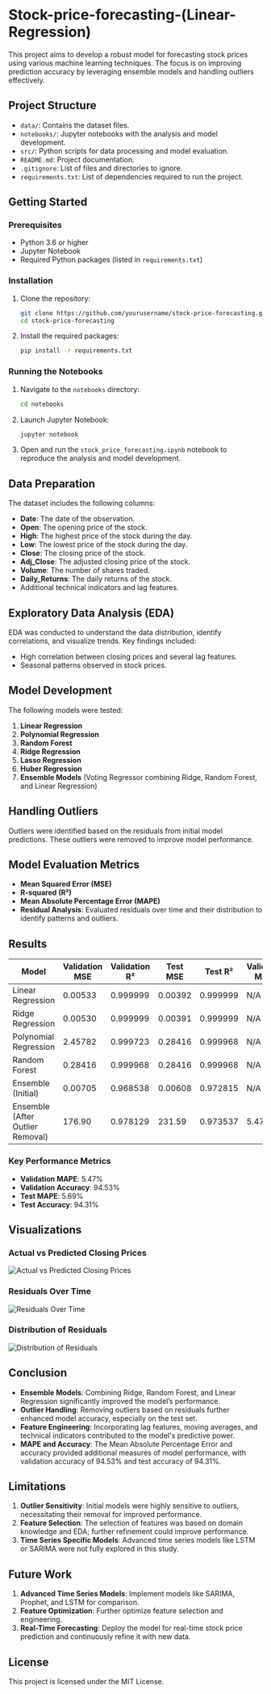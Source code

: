 # Stock-price-forecasting-(Linear-Regression)


This project aims to develop a robust model for forecasting stock prices using various machine learning techniques. The focus is on improving prediction accuracy by leveraging ensemble models and handling outliers effectively.

## Project Structure

- `data/`: Contains the dataset files.
- `notebooks/`: Jupyter notebooks with the analysis and model development.
- `src/`: Python scripts for data processing and model evaluation.
- `README.md`: Project documentation.
- `.gitignore`: List of files and directories to ignore.
- `requirements.txt`: List of dependencies required to run the project.

## Getting Started

### Prerequisites

- Python 3.6 or higher
- Jupyter Notebook
- Required Python packages (listed in `requirements.txt`)

### Installation

1. Clone the repository:
    ```sh
    git clone https://github.com/yourusername/stock-price-forecasting.git
    cd stock-price-forecasting
    ```

2. Install the required packages:
    ```sh
    pip install -r requirements.txt
    ```

### Running the Notebooks

1. Navigate to the `notebooks` directory:
    ```sh
    cd notebooks
    ```

2. Launch Jupyter Notebook:
    ```sh
    jupyter notebook
    ```

3. Open and run the `stock_price_forecasting.ipynb` notebook to reproduce the analysis and model development.

## Data Preparation

The dataset includes the following columns:
- **Date**: The date of the observation.
- **Open**: The opening price of the stock.
- **High**: The highest price of the stock during the day.
- **Low**: The lowest price of the stock during the day.
- **Close**: The closing price of the stock.
- **Adj_Close**: The adjusted closing price of the stock.
- **Volume**: The number of shares traded.
- **Daily_Returns**: The daily returns of the stock.
- Additional technical indicators and lag features.

## Exploratory Data Analysis (EDA)

EDA was conducted to understand the data distribution, identify correlations, and visualize trends. Key findings included:
- High correlation between closing prices and several lag features.
- Seasonal patterns observed in stock prices.

## Model Development

The following models were tested:
1. **Linear Regression**
2. **Polynomial Regression**
3. **Random Forest**
4. **Ridge Regression**
5. **Lasso Regression**
6. **Huber Regression**
7. **Ensemble Models** (Voting Regressor combining Ridge, Random Forest, and Linear Regression)

## Handling Outliers

Outliers were identified based on the residuals from initial model predictions. These outliers were removed to improve model performance.

## Model Evaluation Metrics

- **Mean Squared Error (MSE)**
- **R-squared (R²)**
- **Mean Absolute Percentage Error (MAPE)**
- **Residual Analysis**: Evaluated residuals over time and their distribution to identify patterns and outliers.

## Results

| Model                          | Validation MSE | Validation R² | Test MSE | Test R² | Validation MAPE | Validation Accuracy | Test MAPE | Test Accuracy |
|--------------------------------|----------------|---------------|----------|---------|-----------------|---------------------|-----------|---------------|
| Linear Regression              | 0.00533        | 0.999999      | 0.00392  | 0.999999| N/A             | N/A                 | N/A       | N/A           |
| Ridge Regression               | 0.00530        | 0.999999      | 0.00391  | 0.999999| N/A             | N/A                 | N/A       | N/A           |
| Polynomial Regression          | 2.45782        | 0.999723      | 0.28416  | 0.999968| N/A             | N/A                 | N/A       | N/A           |
| Random Forest                  | 0.28416        | 0.999968      | 0.28416  | 0.999968| N/A             | N/A                 | N/A       | N/A           |
| Ensemble (Initial)             | 0.00705        | 0.968538      | 0.00608  | 0.972815| N/A             | N/A                 | N/A       | N/A           |
| Ensemble (After Outlier Removal)| 176.90        | 0.978129      | 231.59   | 0.973537| 5.47%           | 94.53%              | 5.69%     | 94.31%        |

### Key Performance Metrics

- **Validation MAPE**: 5.47%
- **Validation Accuracy**: 94.53%
- **Test MAPE**: 5.69%
- **Test Accuracy**: 94.31%

## Visualizations

### Actual vs Predicted Closing Prices

![Actual vs Predicted Closing Prices](file-g9N0AJ8HSHmyEGfNN57avcsq.png)

### Residuals Over Time

![Residuals Over Time](file-QvVId6gWbXC698zNrV43Velc.png)

### Distribution of Residuals

![Distribution of Residuals](file-uIIfgNhJIyFLWXSrh1bMfVYT.png)

## Conclusion

- **Ensemble Models**: Combining Ridge, Random Forest, and Linear Regression significantly improved the model’s performance.
- **Outlier Handling**: Removing outliers based on residuals further enhanced model accuracy, especially on the test set.
- **Feature Engineering**: Incorporating lag features, moving averages, and technical indicators contributed to the model's predictive power.
- **MAPE and Accuracy**: The Mean Absolute Percentage Error and accuracy provided additional measures of model performance, with validation accuracy of 94.53% and test accuracy of 94.31%.

## Limitations

1. **Outlier Sensitivity**: Initial models were highly sensitive to outliers, necessitating their removal for improved performance.
2. **Feature Selection**: The selection of features was based on domain knowledge and EDA; further refinement could improve performance.
3. **Time Series Specific Models**: Advanced time series models like LSTM or SARIMA were not fully explored in this study.

## Future Work

1. **Advanced Time Series Models**: Implement models like SARIMA, Prophet, and LSTM for comparison.
2. **Feature Optimization**: Further optimize feature selection and engineering.
3. **Real-Time Forecasting**: Deploy the model for real-time stock price prediction and continuously refine it with new data.

## License

This project is licensed under the MIT License.

